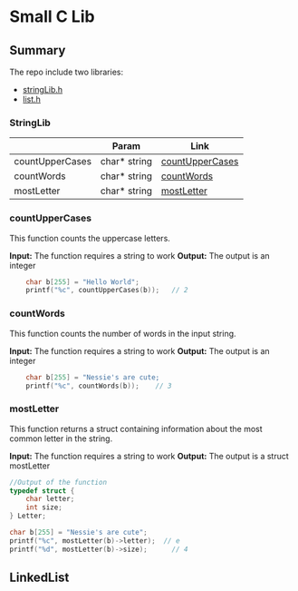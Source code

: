 # Small C Lib

## Summary

The repo include two libraries:
- [stringLib.h](#StringLib)
- [list.h](#LinkedList)

### StringLib
|                 | Param        | Link                                |
|-----------------|--------------|-------------------------------------|
| countUpperCases | char* string | [countUpperCases](#countUpperCases) |
| countWords      | char* string | [countWords](#countWords)           |
| mostLetter      | char* string | [mostLetter](#mostLetter)           |

### countUpperCases

This function counts the uppercase letters.


**Input:** The function requires a string to work
**Output:** The output is an integer

```c
    char b[255] = "Hello World";
    printf("%c", countUpperCases(b));   // 2
```

### countWords

This function counts the number of words in the input string.

**Input:** The function requires a string to work
**Output:** The output is an integer

```c
    char b[255] = "Nessie's are cute;
    printf("%c", countWords(b));    // 3
```

### mostLetter

This function returns a struct containing information about the most common letter in the string.

**Input:** The function requires a string to work
**Output:** The output is a struct mostLetter

```c
//Output of the function
typedef struct {
    char letter;
    int size;
} Letter;
```

```c
char b[255] = "Nessie's are cute";
printf("%c", mostLetter(b)->letter);  // e
printf("%d", mostLetter(b)->size);      // 4
```

## LinkedList